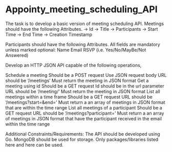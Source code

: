# Appointy_meeting_scheduling_API


The task is to develop a basic version of meeting scheduling API. 
Meetings should have the following Attributes. 
-> Id
-> Title
-> Participants
-> Start Time
-> End Time
-> Creation Timestamp

Participants should have the following Attributes. All fields are mandatory unless marked optional:
Name
Email
RSVP (i.e. Yes/No/MayBe/Not Answered)

Develop an HTTP JSON API capable of the following operations,

Schedule a meeting
Should be a POST request
Use JSON request body
URL should be ‘/meetings’
Must return the meeting in JSON format
Get a meeting using id
Should be a GET request
Id should be in the url parameter
URL should be ‘/meeting/<id here>’
Must return the meeting in JSON format
List all meetings within a time frame
Should be a GET request
URL should be ‘/meetings?start=<start time here>&end=<end time here>’
Must return a an array of meetings in JSON format that are within the time range
List all meetings of a participant
Should be a GET request
URL should be ‘/meetings?participant=<email id>’
Must return a an array of meetings in JSON format that have the participant received in the email within the time range


Additional Constraints/Requirements:
The API should be developed using Go.
MongoDB should be used for storage.
Only packages/libraries listed here and here can be used.
